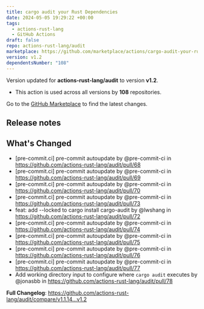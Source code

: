 ```yaml
---
title: cargo audit your Rust Dependencies
date: 2024-05-05 19:29:22 +00:00
tags:
  - actions-rust-lang
  - GitHub Actions
draft: false
repo: actions-rust-lang/audit
marketplace: https://github.com/marketplace/actions/cargo-audit-your-rust-dependencies
version: v1.2
dependentsNumber: "108"
---
```



Version updated for **actions-rust-lang/audit** to version **v1.2**.
- This action is used across all versions by **108** repositories.

Go to the [GitHub Marketplace](https://github.com/marketplace/actions/cargo-audit-your-rust-dependencies) to find the latest changes.

## Release notes

## What's Changed
* [pre-commit.ci] pre-commit autoupdate by @pre-commit-ci in https://github.com/actions-rust-lang/audit/pull/68
* [pre-commit.ci] pre-commit autoupdate by @pre-commit-ci in https://github.com/actions-rust-lang/audit/pull/69
* [pre-commit.ci] pre-commit autoupdate by @pre-commit-ci in https://github.com/actions-rust-lang/audit/pull/70
* [pre-commit.ci] pre-commit autoupdate by @pre-commit-ci in https://github.com/actions-rust-lang/audit/pull/73
* feat: add --locked to cargo install cargo-audit by @lwshang in https://github.com/actions-rust-lang/audit/pull/72
* [pre-commit.ci] pre-commit autoupdate by @pre-commit-ci in https://github.com/actions-rust-lang/audit/pull/74
* [pre-commit.ci] pre-commit autoupdate by @pre-commit-ci in https://github.com/actions-rust-lang/audit/pull/75
* [pre-commit.ci] pre-commit autoupdate by @pre-commit-ci in https://github.com/actions-rust-lang/audit/pull/76
* [pre-commit.ci] pre-commit autoupdate by @pre-commit-ci in https://github.com/actions-rust-lang/audit/pull/77
* Add working directory input to configure where `cargo audit` executes by @jonasbb in https://github.com/actions-rust-lang/audit/pull/78


**Full Changelog**: https://github.com/actions-rust-lang/audit/compare/v1.1.14...v1.2
